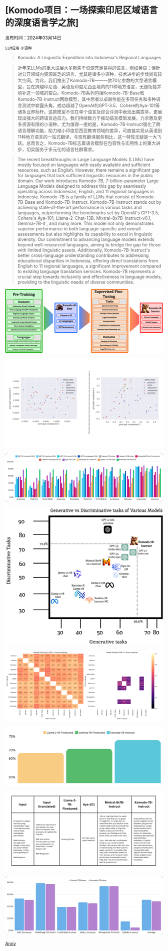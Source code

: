 # [Komodo项目：一场探索印尼区域语言的深度语言学之旅]

发布时间：2024年03月14日

`LLM应用` `小语种`

> Komodo: A Linguistic Expedition into Indonesia's Regional Languages

> 近年来LLMs的重大进展大多聚焦于资源充足易得的语言，例如英语；但针对公开领域内资源匮乏的语言，尤其是诸多小语种，技术进步的步伐尚有较大空间。为此，我们推出了Komodo-7B——一款70亿参数的大型语言模型，旨在跨越印尼语、英语及印度尼西亚境内的11种地方语言，无缝衔接并填补这一领域的空白。Komodo-7B系列包括Komodo-7B-Base和Komodo-7B-Instruct两款模型，其中后者以卓越性能在多项任务和多种语言测试中崭露头角，成功超越了OpenAI的GPT-3.5、Cohere的Aya-101等诸多业界标杆。这款模型不仅在单个语言及综合评测中表现出类拔萃，更展现出强大的跨语言适应力。我们持续致力于推动语言模型发展，力求惠及更多资源有限的小语种。尤为值得一提的是，Komodo-7B-Instruct强化了跨语言理解功能，助力缩小印度尼西亚教育领域的差异，可直接实现从英语到11种地方语言的一站式翻译，与现有翻译服务相比，这一特性无疑是一大飞跃。总而言之，Komodo-7B标志着语言模型在包容性与实用性上的重大进步，切实服务于多元化的语言社群需求。

> The recent breakthroughs in Large Language Models (LLMs) have mostly focused on languages with easily available and sufficient resources, such as English. However, there remains a significant gap for languages that lack sufficient linguistic resources in the public domain. Our work introduces Komodo-7B, 7-billion-parameter Large Language Models designed to address this gap by seamlessly operating across Indonesian, English, and 11 regional languages in Indonesia. Komodo-7B is a family of LLMs that consist of Komodo-7B-Base and Komodo-7B-Instruct. Komodo-7B-Instruct stands out by achieving state-of-the-art performance in various tasks and languages, outperforming the benchmarks set by OpenAI's GPT-3.5, Cohere's Aya-101, Llama-2-Chat-13B, Mixtral-8x7B-Instruct-v0.1, Gemma-7B-it , and many more. This model not only demonstrates superior performance in both language-specific and overall assessments but also highlights its capability to excel in linguistic diversity. Our commitment to advancing language models extends beyond well-resourced languages, aiming to bridge the gap for those with limited linguistic assets. Additionally, Komodo-7B-Instruct's better cross-language understanding contributes to addressing educational disparities in Indonesia, offering direct translations from English to 11 regional languages, a significant improvement compared to existing language translation services. Komodo-7B represents a crucial step towards inclusivity and effectiveness in language models, providing to the linguistic needs of diverse communities.

![Komodo项目：一场探索印尼区域语言的深度语言学之旅](../../../paper_images/2403.09362/x1.png)

![Komodo项目：一场探索印尼区域语言的深度语言学之旅](../../../paper_images/2403.09362/chart-8.png)

![Komodo项目：一场探索印尼区域语言的深度语言学之旅](../../../paper_images/2403.09362/x2.png)

![Komodo项目：一场探索印尼区域语言的深度语言学之旅](../../../paper_images/2403.09362/x3.png)

![Komodo项目：一场探索印尼区域语言的深度语言学之旅](../../../paper_images/2403.09362/merged_heatmaps.png)

![Komodo项目：一场探索印尼区域语言的深度语言学之旅](../../../paper_images/2403.09362/chart-3-1.png)

![Komodo项目：一场探索印尼区域语言的深度语言学之旅](../../../paper_images/2403.09362/manual_instructions.png)

![Komodo项目：一场探索印尼区域语言的深度语言学之旅](../../../paper_images/2403.09362/x4.png)

[Arxiv](https://arxiv.org/abs/2403.09362)